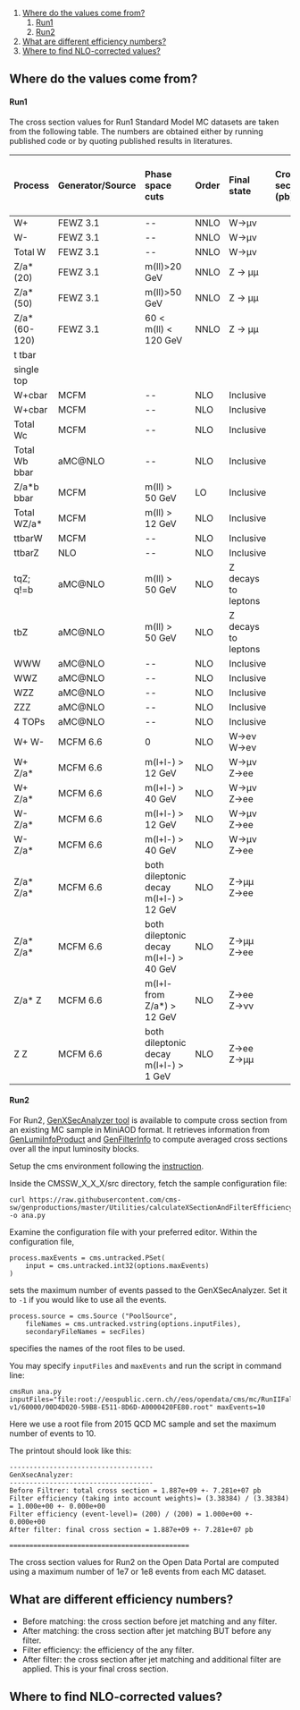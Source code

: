 1. [Where do the values come from?](#where)
   1. [Run1](#run1)
   2. [Run2](#run2)
2. [What are different efficiency numbers?](#what)
3. [Where to find NLO-corrected values?](#cmsguide)

## <a name="where">Where do the values come from?</a>

#### <a name="run1">Run1</a>

The cross section values for Run1 Standard Model MC datasets are taken from the following table. The numbers are obtained either by running published code or by quoting published results in literatures.

| Process       | Generator/Source | Phase space cuts     | Order | Final state | Cross section (pb) | Error (pb) scales (+/ PDF) | Comments |
| :------------ | :--------------- | :------------------- | :---- | :---------- | :----------------- | :------------------------- | :------- |
| W+            | FEWZ 3.1         | --                   | NNLO  | W->μν       |
| W-            | FEWZ 3.1         | --                   | NNLO  | W->μν       |
| Total W       | FEWZ 3.1         | --                   | NNLO  | W->μν       |
| Z/a*(20)      | FEWZ 3.1         | m(ll)>20 GeV         | NNLO  | Z -> μμ     |
| Z/a* (50)     | FEWZ 3.1         | m(ll)>50 GeV         | NNLO  | Z -> μμ     |
| Z/a* (60-120) | FEWZ 3.1         | 60 < m(ll) < 120 GeV | NNLO  | Z -> μμ     |
| t tbar	       |                  |                      |       |             |
| single top    |                  |                      |       |             |
| W+cbar        | MCFM             | --                   | NLO   | Inclusive   |
| W+cbar        | MCFM             | --                   | NLO   | Inclusive   |
| Total Wc      | MCFM             | --                   | NLO   | Inclusive   |
| Total Wb bbar | aMC@NLO          | --                   | NLO   | Inclusive   |
| Z/a*b bbar    | MCFM             | m(ll) > 50 GeV       | LO    | Inclusive   |
| Total WZ/a*   | MCFM             | m(ll) > 12 GeV       | NLO   | Inclusive   |
| ttbarW        | MCFM             | --                   | NLO   | Inclusive   |
| ttbarZ        | NLO              | --                   | NLO   | Inclusive   |
| tqZ; q!=b     | aMC@NLO          | m(ll) > 50 GeV       | NLO   | Z decays to leptons |
| tbZ           | aMC@NLO          | m(ll) > 50 GeV       | NLO   | Z decays to leptons |
| WWW           | aMC@NLO          | --                   | NLO   | Inclusive   |
| WWZ           | aMC@NLO          | --                   | NLO   | Inclusive   |
| WZZ           | aMC@NLO          | --                   | NLO   | Inclusive   |
| ZZZ           | aMC@NLO          | --                   | NLO   | Inclusive   |
| 4 TOPs        | aMC@NLO          | --                   | NLO   | Inclusive   |
| W+ W-         | MCFM 6.6         | 0                    | NLO   | W->eν W->eν |
| W+ Z/a*       | MCFM 6.6         | m(l+l-) > 12 GeV     | NLO   | W->μν Z->ee |
| W+ Z/a*       | MCFM 6.6         | m(l+l-) > 40 GeV     | NLO   | W->μν Z->ee |
| W- Z/a*       | MCFM 6.6         | m(l+l-) > 12 GeV     | NLO   | W->μν Z->ee |
| W- Z/a*       | MCFM 6.6         | m(l+l-) > 40 GeV     | NLO   | W->μν Z->ee |
| Z/a* Z/a*     | MCFM 6.6         | both dileptonic decay<br>m(l+l-) > 12 GeV | NLO   | Z->μμ Z->ee |
| Z/a* Z/a*     | MCFM 6.6         | both dileptonic decay<br>m(l+l-) > 40 GeV | NLO   | Z->μμ Z->ee |
| Z/a* Z        | MCFM 6.6         | m(l+l- from Z/a*) > 12 GeV | NLO   | Z->ee Z->νν |
| Z Z           | MCFM 6.6         | both dileptonic decay<br>m(l+l-) > 1 GeV  | NLO   | Z->ee Z->μμ |

#### <a name="run2">Run2</a>

For Run2, [GenXSecAnalyzer tool](https://github.com/cms-sw/cmssw/blob/CMSSW_7_6_X/GeneratorInterface/Core/plugins/GenXSecAnalyzer.cc) is available to compute cross section from an existing MC sample in MiniAOD format. It retrieves information from [GenLumiInfoProduct](https://github.com/cms-sw/cmssw/blob/CMSSW_7_6_X/SimDataFormats/GeneratorProducts/interface/GenLumiInfoProduct.h) and [GenFilterInfo](https://github.com/cms-sw/cmssw/blob/CMSSW_7_6_X/SimDataFormats/GeneratorProducts/interface/GenFilterInfo.h) to compute averaged cross sections over all the input luminosity blocks.

Setup the cms environment following the [instruction](/docs/cms-getting-started-miniaod).

Inside the CMSSW_X_X_X/src directory, fetch the sample configuration file:
```
curl https://raw.githubusercontent.com/cms-sw/genproductions/master/Utilities/calculateXSectionAndFilterEfficiency/genXsec_cfg.py -o ana.py
```

Examine the configuration file with your preferred editor. Within the configuration file,

```
process.maxEvents = cms.untracked.PSet(
    input = cms.untracked.int32(options.maxEvents)
)
```
sets the maximum number of events passed to the GenXSecAnalyzer. Set it to `-1` if you would like to use all the events.

```
process.source = cms.Source ("PoolSource",
    fileNames = cms.untracked.vstring(options.inputFiles),
    secondaryFileNames = secFiles)
```
specifies the names of the root files to be used.

You may specify `inputFiles` and `maxEvents` and run the script in command line:
```
cmsRun ana.py inputFiles="file:root://eospublic.cern.ch//eos/opendata/cms/mc/RunIIFall15MiniAODv2/QCDJets_flat_pythia_shifted15mmvertex/MINIAODSIM/PU25nsData2015v1_Shifted15mmCollision2015_76X_mcRun2_asymptotic_v12-v1/60000/00D4D020-59B8-E511-8D6D-A0000420FE80.root" maxEvents=10
```

Here we use a root file from 2015 QCD MC sample and set the maximum number of events to 10.

The printout should look like this:
```
------------------------------------
GenXsecAnalyzer:
------------------------------------
Before Filtrer: total cross section = 1.887e+09 +- 7.281e+07 pb
Filter efficiency (taking into account weights)= (3.38384) / (3.38384) = 1.000e+00 +- 0.000e+00
Filter efficiency (event-level)= (200) / (200) = 1.000e+00 +- 0.000e+00
After filter: final cross section = 1.887e+09 +- 7.281e+07 pb

=============================================
```

The cross section values for Run2 on the Open Data Portal are computed using a maximum number of 1e7 or 1e8 events from each MC dataset.

<!---
To use a list of root files to compute the cross section for one sample or to automate the process for multiple samples, we need to first have a file list for each MC sample.

For example, if we would like to compute the cross section of *QCDuubar_Pt-15to3000_TuneZ2star_Flat_13TeV_pythia6* for 2015 collision data using all the files in this sample, we may first get the filelist from the [Open Data Portal](https://opendata.cern.ch/record/18392).

Download the filelist to CMSSW_X_X_X/src:
```
curl https://opendata.cern.ch/record/18392/files/CMS_mc_RunIIFall15MiniAODv2_QCDuubar_Pt-15to3000_TuneZ2star_Flat_13TeV_pythia6_MINIAODSIM_PU25nsData2015v1_76X_mcRun2_asymptotic_v12-v1_60000_file_index.txt -o filelist.txt
```
-->


## <a name="what">What are different efficiency numbers?</a>

- Before matching: the cross section before jet matching and any filter.
- After matching: the cross section after jet matching BUT before any filter.
- Filter efficiency: the efficiency of the any filter.
- After filter: the cross section after jet matching and additional filter are applied. This is your final cross section.

## <a name="where">Where to find NLO-corrected values?</a>



